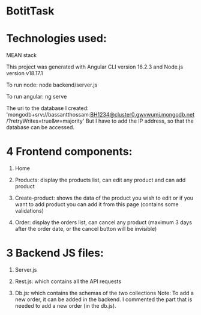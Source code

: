 # BotitTask

# Technologies used:
MEAN stack

This project was generated with Angular CLI version 16.2.3 and Node.js version v18.17.1


To run node: node backend/server.js

To run angular: ng serve

The uri to the database I created: 'mongodb+srv://bassantthossam:BH1234@cluster0.gwvwumj.mongodb.net/?retryWrites=true&w=majority'
But I have to add the IP address, so that the database can be accessed.

# 4 Frontend components: 
1. Home

2. Products: display the products list, can edit any product and can add product

3. Create-product: shows the data of the product you wish to edit or if you want to add product you can add it from this page (contains some validations)

4. Order: display the orders list, can cancel any product (maximum 3 days after the order date, or the cancel button will be invisible)


# 3 Backend JS files:
1. Server.js

2. Rest.js: which contains all the API requests

3. Db.js: which contains the schemas of the two collections
Note: To add a new order, it can be added in the backend. I commented the part that is needed to add a new order (in the db.js). 
